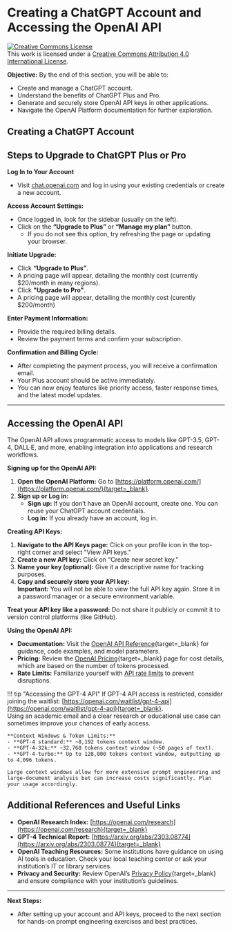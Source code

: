# Creating a ChatGPT Account and Accessing the OpenAI API

<a rel="license" href="http://creativecommons.org/licenses/by/4.0/"><img alt="Creative Commons License" style="border-width:0" src="https://i.creativecommons.org/l/by/4.0/88x31.png" /></a><br />
This work is licensed under a
<a rel="license" href="http://creativecommons.org/licenses/by/4.0/">Creative Commons Attribution 4.0 International License</a>.

**Objective:** By the end of this section, you will be able to:

  - Create and manage a ChatGPT account.
  - Understand the benefits of ChatGPT Plus and Pro.
  - Generate and securely store OpenAI API keys in other applications.
  - Navigate the OpenAI Platform documentation for further exploration.

## Creating a ChatGPT Account

## Steps to Upgrade to ChatGPT Plus or Pro

**Log In to Your Account**  
   
   - Visit [chat.openai.com](https://chat.openai.com/) and log in using your existing credentials or create a new account.
   
**Access Account Settings:**
     
   - Once logged in, look for the sidebar (usually on the left).  
   - Click on the **“Upgrade to Plus”** or **“Manage my plan”** button.  
     - If you do not see this option, try refreshing the page or updating your browser.

**Initiate Upgrade:**  
   
   - Click **“Upgrade to Plus”**.  
   - A pricing page will appear, detailing the monthly cost (currently $20/month in many regions).
   - Click **"Upgrade to Pro"**.
   - A pricing page will appear, detailing the monthly cost (curently $200/month)

**Enter Payment Information:**  
   
   - Provide the required billing details.  
   - Review the payment terms and confirm your subscription.

**Confirmation and Billing Cycle:**  
   
   - After completing the payment process, you will receive a confirmation email.  
   - Your Plus account should be active immediately.  
   - You can now enjoy features like priority access, faster response times, and the latest model updates.

---

## Accessing the OpenAI API

The OpenAI API allows programmatic access to models like GPT-3.5, GPT-4, DALL·E, and more, enabling integration into applications and research workflows.

**Signing up for the OpenAI API:**
1. **Open the OpenAI Platform:** Go to [https://platform.openai.com/](https://platform.openai.com/){target=_blank}.
2. **Sign up or Log in:**
    - **Sign up:** If you don’t have an OpenAI account, create one. You can reuse your ChatGPT account credentials.
    - **Log in:** If you already have an account, log in.

**Creating API Keys:**
1. **Navigate to the API Keys page:** Click on your profile icon in the top-right corner and select "View API keys."
2. **Create a new API key:** Click on "Create new secret key."
3. **Name your key (optional):** Give it a descriptive name for tracking purposes.
4. **Copy and securely store your API key:**  
   **Important:** You will not be able to view the full API key again. Store it in a password manager or a secure environment variable.

**Treat your API key like a password:** Do not share it publicly or commit it to version control platforms (like GitHub).

**Using the OpenAI API:**
- **Documentation:** Visit the [OpenAI API Reference](https://platform.openai.com/docs/introduction){target=_blank} for guidance, code examples, and model parameters.
- **Pricing:** Review the [OpenAI Pricing](https://openai.com/pricing){target=_blank} page for cost details, which are based on the number of tokens processed.
- **Rate Limits:** Familiarize yourself with [API rate limits](https://platform.openai.com/docs/guides/rate-limits) to prevent disruptions.

!!! tip "Accessing the GPT-4 API"
    If GPT-4 API access is restricted, consider joining the waitlist: [https://openai.com/waitlist/gpt-4-api](https://openai.com/waitlist/gpt-4-api){target=_blank}.  
    Using an academic email and a clear research or educational use case can sometimes improve your chances of early access.

    **Context Windows & Token Limits:**  
    - **GPT-4 standard:** ~8,192 tokens context window.  
    - **GPT-4-32k:** ~32,768 tokens context window (~50 pages of text).  
    - **GPT-4-turbo:** Up to 128,000 tokens context window, outputting up to 4,096 tokens.

    Large context windows allow for more extensive prompt engineering and large-document analysis but can increase costs significantly. Plan your usage accordingly.

## Additional References and Useful Links

- **OpenAI Research Index:** [https://openai.com/research](https://openai.com/research){target=_blank}
- **GPT-4 Technical Report:** [https://arxiv.org/abs/2303.08774](https://arxiv.org/abs/2303.08774){target=_blank}
- **OpenAI Teaching Resources:** Some institutions have guidance on using AI tools in education. Check your local teaching center or ask your institution’s IT or library services.
- **Privacy and Security:** Review OpenAI’s [Privacy Policy](https://openai.com/policies/privacy-policy){target=_blank} and ensure compliance with your institution’s guidelines.

---

**Next Steps:**  
- After setting up your account and API keys, proceed to the next section for hands-on prompt engineering exercises and best practices.

